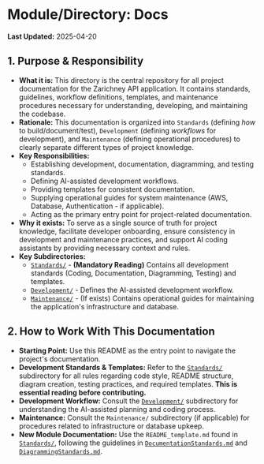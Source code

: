 # Module/Directory: Docs

**Last Updated:** 2025-04-20

## 1. Purpose & Responsibility

* **What it is:** This directory is the central repository for all project documentation for the Zarichney API application. It contains standards, guidelines, workflow definitions, templates, and maintenance procedures necessary for understanding, developing, and maintaining the codebase.
* **Rationale:** This documentation is organized into `Standards` (defining *how* to build/document/test), `Development` (defining *workflows* for development), and `Maintenance` (defining operational procedures) to clearly separate different types of project knowledge.
* **Key Responsibilities:**
    * Establishing development, documentation, diagramming, and testing standards.
    * Defining AI-assisted development workflows.
    * Providing templates for consistent documentation.
    * Supplying operational guides for system maintenance (AWS, Database, Authentication - if applicable).
    * Acting as the primary entry point for project-related documentation.
* **Why it exists:** To serve as a single source of truth for project knowledge, facilitate developer onboarding, ensure consistency in development and maintenance practices, and support AI coding assistants by providing necessary context and rules.
* **Key Subdirectories:**
    * [`Standards/`](./Standards/README.md) - **(Mandatory Reading)** Contains all development standards (Coding, Documentation, Diagramming, Testing) and templates.
    * [`Development/`](./Development/README.md) - Defines the AI-assisted development workflow.
    * [`Maintenance/`](./Maintenance/README.md) - (If exists) Contains operational guides for maintaining the application's infrastructure and database.

## 2. How to Work With This Documentation

* **Starting Point:** Use this README as the entry point to navigate the project's documentation.
* **Development Standards & Templates:** Refer to the [`Standards/`](./Standards/README.md) subdirectory for all rules regarding code style, README structure, diagram creation, testing practices, and required templates. **This is essential reading before contributing.**
* **Development Workflow:** Consult the [`Development/`](./Development/README.md) subdirectory for understanding the AI-assisted planning and coding process.
* **Maintenance:** Consult the `Maintenance/` subdirectory (if applicable) for procedures related to infrastructure or database upkeep.
* **New Module Documentation:** Use the `README_template.md` found in [`Standards/`](./Standards/README_template.md), following the guidelines in [`DocumentationStandards.md`](./Standards/DocumentationStandards.md) and [`DiagrammingStandards.md`](./Standards/DiagrammingStandards.md).

